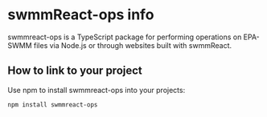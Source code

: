 # swmmReact-ops info

swmmreact-ops is a TypeScript package for performing operations on EPA-SWMM files via Node.js or through websites built with swmmReact.

## How to link to your project

Use npm to install swmmreact-ops into your projects:
```
npm install swmmreact-ops
```

